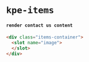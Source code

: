 # `kpe-items`

#### `render contact us content`

```html
<div class="items-container">
  <slot name="image">
  </slot>
</div>

```

